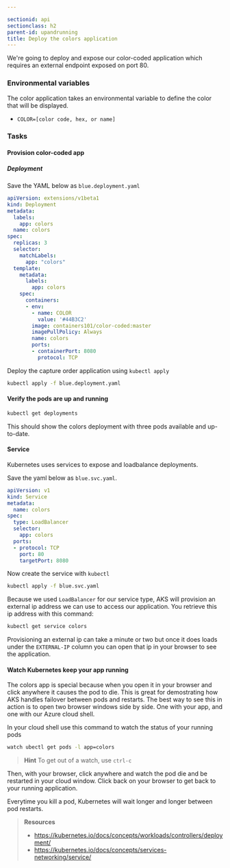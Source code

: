 ```yaml
---

sectionid: api
sectionclass: h2
parent-id: upandrunning
title: Deploy the colors application
---
```


We're going to deploy and expose our color-coded application which requires an external endpoint exposed on port 80. 

### Environmental variables
The color application takes an environmental variable to define the color that will be displayed. 
  * `COLOR=[color code, hex, or name]`

### Tasks

#### Provision color-coded app

##### Deployment

Save the YAML below as `blue.deployment.yaml`

```yaml
apiVersion: extensions/v1beta1
kind: Deployment
metadata:
  labels:
    app: colors
  name: colors
spec:
  replicas: 3
  selector:
    matchLabels:
      app: "colors"
  template:
    metadata:
      labels:
        app: colors
    spec:
      containers:
      - env:
        - name: COLOR
          value: '#44B3C2'
        image: containers101/color-coded:master
        imagePullPolicy: Always
        name: colors
        ports:
        - containerPort: 8080
          protocol: TCP
```

Deploy the capture order application using `kubectl apply`

```sh
kubectl apply -f blue.deployment.yaml
```

#### Verify the pods are up and running

```sh
kubectl get deployments
```

This should show the colors deployment with three pods available and up-to-date. 

#### Service

Kubernetes uses services to expose and loadbalance deployments. 

Save the yaml below as `blue.svc.yaml`.

```yaml
apiVersion: v1
kind: Service
metadata:
  name: colors
spec:
  type: LoadBalancer
  selector:
    app: colors
  ports:
  - protocol: TCP
    port: 80
    targetPort: 8080
```

Now create the service with `kubectl`
```sh
kubectl apply -f blue.svc.yaml
```

Because we used `LoadBalancer` for our service type, AKS will provision an external ip address we can use to access our application. You retrieve this ip address with this command:

```sh
kubectl get service colors
```

Provisioning an external ip can take a minute or two but once it does loads under the `EXTERNAL-IP` column you can open that ip in your browser to see the application. 

#### Watch Kubernetes keep your app running

The colors app is special because when you open it in your browser and click anywhere it causes the pod to die. This is great for demostrating how AKS handles failover between pods and restarts. The best way to see this in action is to open two browser windows side by side. One with your app, and one with our Azure cloud shell. 

In your cloud shell use this command to watch the status of your running pods
```sh
watch ubectl get pods -l app=colors
```
>  **Hint**
>  To get out of a watch, use `ctrl-c`

Then, with your browser, click anywhere and watch the pod die and be restarted in your cloud window. Click back on your browser to get back to your running application. 

Everytime you kill a pod, Kubernetes will wait longer and longer between pod restarts.

> **Resources**
>
> * <https://kubernetes.io/docs/concepts/workloads/controllers/deployment/>
> * <https://kubernetes.io/docs/concepts/services-networking/service/>
